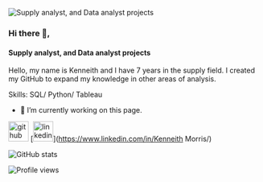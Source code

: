 ![Supply analyst, and Data analyst projects](https://www.swg.com/usa/wp-content/uploads/sites/34/2017/02/Blog-Digital-transformation-in-fm-banner.jpg)
### Hi there 👋,  
#### Supply analyst, and Data analyst projects

Hello, my name is Kenneith and I have 7 years in the supply field. I created my GitHub to expand my knowledge in other areas of analysis.

Skills: SQL/ Python/ Tableau

- 🔭 I’m currently working on this page. 

[<img src='https://cdn.jsdelivr.net/npm/simple-icons@3.0.1/icons/github.svg' alt='github' height='40'>](https://github.com/kenny-lavell)  [<img src='https://cdn.jsdelivr.net/npm/simple-icons@3.0.1/icons/linkedin.svg' alt='linkedin' height='40'>](https://www.linkedin.com/in/Kenneith Morris/)  

![GitHub stats](https://github-readme-stats.vercel.app/api?username=kenny-lavell&show_icons=true)  

![Profile views](https://gpvc.arturio.dev/kenny-lavell)  
